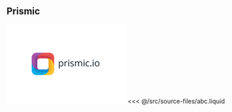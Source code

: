 ## Prismic

<img class="my-class" src="/prismic-image.png" />

<SourceCode>
<<< @/src/source-files/abc.liquid
</SourceCode>
